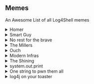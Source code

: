 ## Memes
An Awesome List of all Log4Shell memes


<details>
  <summary>Homer</summary>
  
![Homer](https://preview.redd.it/ikmilayonk581.jpg?auto=webp&s=a9092a9ada97f1a6bad83339a5cd42d390539bc2)
</details>


<details>
  <summary>Smart Guy</summary>
  
![SmartGuy](https://preview.redd.it/f86dylwa7j581.jpg?width=640&crop=smart&auto=webp&s=2615f4387dab9442d58a7582abbcf80f573f0579)
</details>

<details>
  <summary>No rest for the brave</summary>
  
![Norestforthebrave](https://images.squarespace-cdn.com/content/v1/5355d604e4b03c3e9896e131/33b7228c-a3cc-40d1-948c-c38dfc11f4db/image-asset.jpeg?format=1000w)
</details>

<details>
  <summary>The Millers</summary>
  
![TheMillers](https://img.ifunny.co/images/d039196db1a717ca386f8a03e0af1abe2f6d0db92eb187013127fd65ecd44b8e_1.jpg
)
</details>

<details>
  <summary>Ouch</summary>
  
![Ouch](https://i.imgur.com/2d1lQOJ.jpeg
)
</details>


<details>
  <summary>Modern Infras</summary>
  
![moderninfras](https://dl.airtable.com/.attachments/1079f2fdaa378dfa750abdd28095b390/ab4c8815/20211213_141935.jpg
)
</details>

<details>
  <summary>The Shining</summary>
  
![theshining](https://pbs.twimg.com/media/FGc65vvXEAQdCj0.jpg)
</details>


<details>
  <summary>system.out.print</summary>
  
![One String](https://dl.airtable.com/.attachments/60c0ed8bc50050d1a1200ca72e98099c/5b732839/nuhDFFb.jpeg)
</details>

<details>
  <summary>One string to pwn them all</summary>
  
![system.out.print](https://pbs.twimg.com/media/FGSUoT-VkAE7e9R?format=jpg&name=small
)
</details>

<details>
  <summary>log4j on your toaster</summary>
  
![log4j toaster](https://media-exp1.licdn.com/dms/image/C4E22AQFFGAmYVkNK6w/feedshare-shrink_1280/0/1639556460600?e=1642636800&v=beta&t=SrUqAxc5HHrwcCC2Rljy0c76LA2AHJQeOxxBFN9Zh_Y)
</details>
